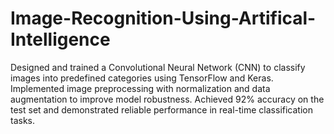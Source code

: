 # Image-Recognition-Using-Artifical-Intelligence
 Designed and trained a Convolutional Neural Network (CNN) to classify images into predefined categories using TensorFlow and Keras. Implemented image preprocessing with normalization and data augmentation to improve model robustness. Achieved 92% accuracy on the test set and demonstrated reliable performance in real-time classification tasks.
